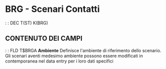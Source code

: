 # BRG - Scenari Contatti
 :  : DEC T(ST) K(BRG)
## CONTENUTO DEI CAMPI
 :  : FLD T$BRGA **Ambiente**
Definisce l'ambiente di riferimento dello scenario. Gli scenari aventi medesimo ambiente possono essere
modificati in contemporanea nel data entry per i loro dati specifici

